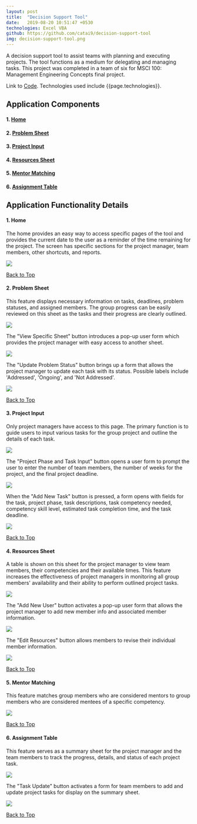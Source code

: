 ```yaml
---
layout: post
title:  "Decision Support Tool"
date:   2019-08-20 10:51:47 +0530
technologies: Excel VBA
github: https://github.com/catai9/decision-support-tool
img: decision-support-tool.png
---
```


A decision support tool to assist teams with planning and executing projects. The tool functions as a medium for delegating and managing tasks. This project was completed in a team of six for MSCI 100: Management Engineering Concepts final project.

Link to [Code]({{page.github}}).
Technologies used include {{page.technologies}}. 

## Application Components

#### 1. **[Home](#home)**
#### 2. **[Problem Sheet](#problem-sheet)**
#### 3. **[Project Input](#project-input)**
#### 4. **[Resources Sheet](#resource-sheet)**
#### 5. **[Mentor Matching](#mentor-matching)**
#### 6. **[Assignment Table](#assignment-table)**

## Application Functionality Details

<a name= "home"></a>

#### 1. Home
The home provides an easy way to access specific pages of the tool and provides the current date to the user as a reminder of the time remaining for the project. The screen has specific sections for the project manager, team members, other shortcuts, and reports. 

<p float="center">
  <img src="../images/decision-support-tool/home.png"/>
</p>

[Back to Top](#top)

<a name= "problem-sheet"></a>

#### 2. Problem Sheet
This feature displays necessary information on tasks, deadlines, problem statuses, and assigned members. The group progress can be easily reviewed on this sheet as the tasks and their progress are clearly outlined.

<p float="center">
 <img src="../images/decision-support-tool/problem-sheet.png"/>
</p>

The "View Specific Sheet" button introduces a pop-up user form which provides the project manager with easy access to another sheet.

<p float="center">
 <img src="../images/decision-support-tool/problem-sheet-view-specific-sheet.png"/>
</p>

The "Update Problem Status" button brings up a form that allows the project manager to update each task with its status. Possible labels include 'Addressed', 'Ongoing', and 'Not Addressed'.

<p float="center">
 <img src="../images/decision-support-tool/problem-sheet-problem-status.png"/>
</p>

[Back to Top](#top)

<a name= "project-input"></a>

#### 3. Project Input
Only project managers have access to this page. The primary function is to guide users to input various tasks for the group project and outline the details of each task.

<p float="center">
 <img src="../images/decision-support-tool/project-input.png"/>
</p>

The "Project Phase and Task Input" button opens a user form to prompt the user to enter the number of team members, the number of weeks for the project, and the final project deadline.

<p float="center">
   <img src="../images/decision-support-tool/project-input-project-phase.png"/>
</p>

When the "Add New Task" button is pressed, a form opens with fields for the task, project phase, task descriptions, task competency needed, competency skill level, estimated task completion time, and the task deadline.

<p float="center">
  <img src="../images/decision-support-tool/project-input-add-task.png"/>
</p>

[Back to Top](#top)

<a name= "resource-sheet"></a>

#### 4. Resources Sheet
A table is shown on this sheet for the project manager to view team members, their competencies and their available times. This feature increases the effectiveness of project managers in monitoring all group members' availability and their ability to perform outlined project tasks.

<p float="center">
 <img src="../images/decision-support-tool/resource-sheet.png"/>
</p>

The "Add New User" button activates a pop-up user form that allows the project manager to add new member info and associated member information.

<p float="center">
  <img src="../images/decision-support-tool/resource-sheet-add-user.png"/>
</p>

The "Edit Resources" button allows members to revise their individual member information.

<p float="center">
  <img src="../images/decision-support-tool/resource-sheet-revise-user.png"/>
</p>

[Back to Top](#top)

<a name= "mentor-matching"></a>

#### 5. Mentor Matching
This feature matches group members who are considered mentors to group members who are considered mentees of a specific competency.

<p float="center">
  <img src="../images/decision-support-tool/mentor-matching.png"  />
</p>

[Back to Top](#top)

<a name= "assignment-table"></a>

#### 6. Assignment Table
This feature serves as a summary sheet for the project manager and the team members to track the progress, details, and status of each project task.

<p float="center">
  <img src="../images/decision-support-tool/assignment-table.png"  />
</p>

The "Task Update" button activates a form for team members to add and update project tasks for display on the summary sheet.

<p float="center">
  <img src="../images/decision-support-tool/assignment-table-status-update.png"  />
</p>

[Back to Top](#top)